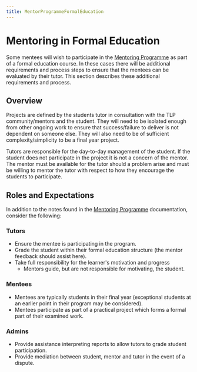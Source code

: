 ```yaml
---
title: MentorProgrammeFormalEducation
---
```


<a name="MentorProgrammeFormalEducation-MentoringinFormalEducation"></a>
# Mentoring in Formal Education

Some mentees will wish to participate in the [Mentoring Programme](mentoringprogramme.html) as part of a formal education course. In these cases there will be
additional requirements and process steps to ensure that the mentees can be
evaluated by their tutor. This section describes these additional
requirements and process.

<a name="MentorProgrammeFormalEducation-Overview"></a>
## Overview

Projects are defined by the students tutor in consultation with the TLP
community/mentors and the student. They will need to be isolated enough
from other ongoing work to ensure that success/failure to deliver is not
dependent on someone else. They will also need to be of sufficient
complexity/simplicity to be a final year project.

Tutors are responsible for the day-to-day management of the student. If the
student does not participate in the project it is not a concern of the
mentor. The mentor must be available for the tutor should a problem arise
and must be willing to mentor the tutor with respect to how they encourage
the students to participate.

<a name="MentorProgrammeFormalEducation-RolesandExpectations"></a>
## Roles and Expectations
In addition to the notes found in the [Mentoring Programme](mentoringprogramme.html) documentation, consider the following:

<a name="MentorProgrammeFormalEducation-Tutors"></a>
### Tutors

  * Ensure the mentee is participating in the program.
  * Grade the student within their formal education structure (the mentor
feedback should assist here).
  * Take full responsibility for the learner's motivation and progress
    * Mentors guide, but are not responsible for motivating, the student.

<a name="MentorProgrammeFormalEducation-Mentees"></a>
### Mentees

  * Mentees are typically students in their final year (exceptional students at an earlier point in their program
may be considered).
  * Mentees participate as part of a practical project which forms a formal
part of their examined work.

<a name="MentorProgrammeFormalEducation-Admins"></a>
### Admins

  * Provide assistance interpreting reports to allow tutors to grade student
participation.
  * Provide mediation between student, mentor and tutor in the event of a
dispute.
